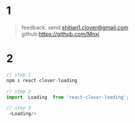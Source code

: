 # 1
> feedback: send shitian1.clover@gmail.com
> github:https://github.com/Mnxj


# 2
``` js
// step 1
npm i react-clover-loading

// step 2
import  Loading  from 'react-clover-loading';

// step 3
 <Loading/>
```
